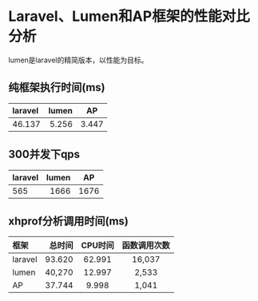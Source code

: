 # Laravel、Lumen和AP框架的性能对比分析

lumen是laravel的精简版本，以性能为目标。

## 纯框架执行时间(ms)
| laravel   |   lumen  |   AP     |
| :-------- | --------:| :------: |
| 46.137     |   5.256   | 3.447   |


## 300并发下qps
| laravel   |    lumen |   AP   |
| :-------- | --------:| :------: |
| 565       | 1666     |  1676  |

## xhprof分析调用时间(ms)

|    框架  |     总时间 |   CPU时间   | 函数调用次数
| :-------- | --------:| :------: |:------: |
| laravel    |   93.620   | 62.991    |16,037
| lumen    |   40,270   | 12.997   |2,533
| AP    |   37.744   | 9.998    |1,041